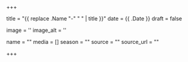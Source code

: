 +++

title = "{{ replace .Name "-" " " | title }}"
date = {{ .Date }} 
draft = false

image = ''
image_alt = ''

name = ""
media = [] 
season = ""
source = ""
source_url = ""

+++
